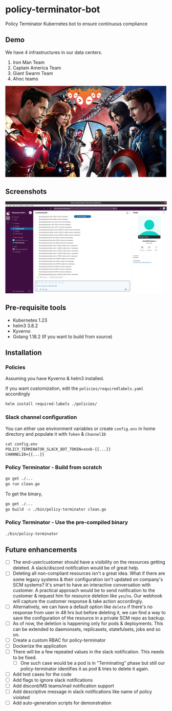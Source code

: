 # policy-terminator-bot

Policy Terminator Kubernetes bot to ensure continuous compliance

## Demo

We have 4 infrastructures in our data centers.

1. Iron Man Team
2. Captain America Team
3. Giant Swarm Team
4. Ahoc teams

![Civil War with GSwarm bots](./images/Civil-War-With-GSwarm.png)

## Screenshots

![Slack Notification](./images/Notifications.png)


## Pre-requisite tools

* Kubernetes 1.23
* helm3 3.8.2
* Kyverno
* Golang 1.18.2 (If you want to build from source)

## Installation

### Policies

Assuming you have Kyverno & helm3 installed.

If you want customization, edit the `policies/requiredlabels.yaml` accordingly

```bash
helm install required-labels ./policies/
```

### Slack channel configuration

You can either use environment variables or create `config.env` in home directory and populate it with `Token` & `ChannelID`

```
cat config.env
POLICY_TERMINATOR_SLACK_BOT_TOKEN=xoxb-{{...}}
CHANNELID={{...}}
```

### Policy Terminator - Build from scratch

```bash
go get ./...
go run clean.go
```

To get the binary,

```bash
go get ./...
go build -o ./bin/policy-terminator clean.go
```

### Policy Terminator - Use the pre-compiled binary

```bash
./bin/policy-terminator
```


## Future enhancements

* [ ] The end-user/customer should have a visibility on the resources getting deleted. A slack/discord notification would be of great help.
* [ ] Deleting all non-compliant resources isn't a great idea. What if there are some legacy systems & their configuration isn't updated on company's SCM systems? It's smart to have an interactive conversation with customer. A practical approach would be to send notification to the customer & request him for resource deletion like `yes`/`no`. Our webhook will capture the customer response & take action accordingly.
* [ ] Alternatively, we can have a default option like `delete` if there's no response from user in 48 hrs but before deleting it, we can find a way to save the configuration of the resource in a private SCM repo as backup.
* [ ] As of now, the deletion is happening only for pods & deployments. This can be extended to daemonsets, replicasets, statefulsets, jobs and so on.
* [ ] Create a custom RBAC for policy-terminator
* [ ] Dockerize the application
* [ ] There will be a few repeated values in the slack notification. This needs to be fixed.
  * [ ] One such case would be a pod is in "Terminating" phase but still our policy-terminator identifies it as pod & tries to delete it again.
* [ ] Add test cases for the code
* [ ] Add flags to ignore slack notifications
* [ ] Add discord/MS teams/mail notification support
* [ ] Add descriptive message in slack notifications like name of policy violated
* [ ] Add auto-generation scripts for demonstration
